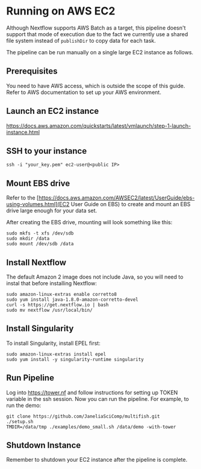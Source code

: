 # Running on AWS EC2

Although Nextflow supports AWS Batch as a target, this pipeline doesn't support that mode of execution due to the fact we currently use a shared file system instead of `publishDir` to copy data for each task. 

The pipeline can be run manually on a single large EC2 instance as follows.

## Prerequisites

You need to have AWS access, which is outside the scope of this guide. Refer to AWS documentation to set up your AWS environment.

## Launch an EC2 instance

https://docs.aws.amazon.com/quickstarts/latest/vmlaunch/step-1-launch-instance.html

## SSH to your instance

    ssh -i "your_key.pem" ec2-user@<public IP>

## Mount EBS drive

Refer to the [https://docs.aws.amazon.com/AWSEC2/latest/UserGuide/ebs-using-volumes.html](EC2 User Guide on EBS) to create and mount an EBS drive large enough for your data set.

After creating the EBS drive, mounting will look something like this:

    sudo mkfs -t xfs /dev/sdb
    sudo mkdir /data
    sudo mount /dev/sdb /data

## Install Nextflow

The default Amazon 2 image does not include Java, so you will need to instal that before installing Nextflow:

    sudo amazon-linux-extras enable corretto8
    sudo yum install java-1.8.0-amazon-corretto-devel
    curl -s https://get.nextflow.io | bash
    sudo mv nextflow /usr/local/bin/

## Install Singularity

To install Singularity, install EPEL first:

    sudo amazon-linux-extras install epel
    sudo yum install -y singularity-runtime singularity

## Run Pipeline

Log into https://tower.nf and follow instructions for setting up TOKEN variable in the ssh session. Now you can run the pipeline. For example, to run the demo:

    git clone https://github.com/JaneliaSciComp/multifish.git
    ./setup.sh
    TMDIR=/data/tmp ./examples/demo_small.sh /data/demo -with-tower

## Shutdown Instance

Remember to shutdown your EC2 instance after the pipeline is complete.
